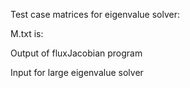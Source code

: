 Test case matrices for eigenvalue solver:

M.txt is:


Output of fluxJacobian program


Input for large eigenvalue solver
